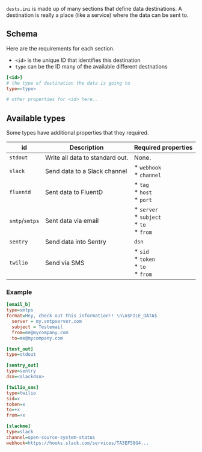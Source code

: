 `dests.ini` is made up of many sections that define data destinations. A destination is really a place (like a service) where the data can be sent to.

## Schema

Here are the requirements for each section.

* `<id>` is the unique ID that identifies this destination
* `type` can be the ID many of the available different destnations

```ini
[<id>]
# the type of destination the data is going to
type=<type>

# other properties for <id> here..
```

## Available types

Some types have additional properties that they required.

| id               | Description                     | Required properties                                        |
|------------------|---------------------------------|------------------------------------------------------------|
| `stdout`         | Write all data to standard out. | None.                                                      |
| `slack`          | Send data to a Slack channel    | * `webhook` <br> * `channel` <br>                          |
| `fluentd`        | Sent data to FluentD            | * `tag` <br> * `host` <br> * `port` <br>                   |
| `smtp`/`smtps`   | Sent data via email             | * `server` <br> * `subject` <br> * `to` <br> * `from` <br> |
| `sentry`         | Send data into Sentry           | `dsn`                                                      |
| `twilio`         | Send via SMS                    | * `sid` <br> * `token` <br> * `to` <br> * `from`           |

### Example

```ini
[email_b]
type=smtps
format=Hey, check out this information!! \n\n$FILE_DATA$
  server = my.smtpserver.com
  subject = Testemail
  from=me@mycompany.com
  to=me@mycompany.com

[test_out]
type=stdout

[sentry_out]
type=sentry
dsn=<slackdsn>

[twilio_sms]
type=twilio
sid=x
token=x
to=+x
from=+x

[slackme]
type=slack
channel=open-source-system-status
webhook=https://hooks.slack.com/services/TA3EF58G4...
```
